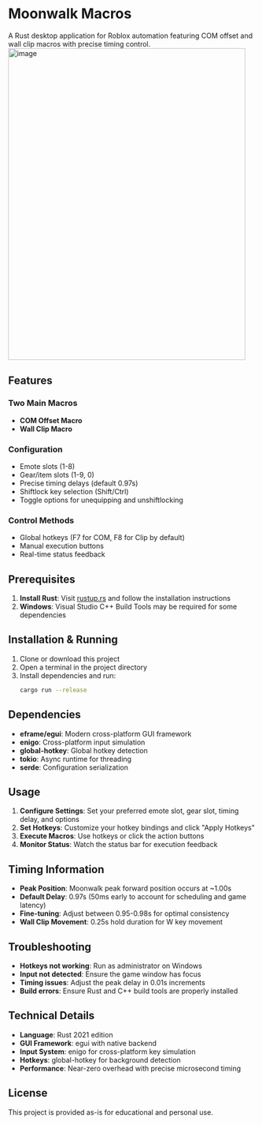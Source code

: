 # Moonwalk Macros

A Rust desktop application for Roblox automation featuring COM offset and wall clip macros with precise timing control.
<img width="482" height="632" alt="image" src="https://github.com/user-attachments/assets/4f960f0d-5ee3-4cc1-a1ae-26c0a8051aa1" />

## Features

### Two Main Macros
- **COM Offset Macro**
- **Wall Clip Macro**
### Configuration
- Emote slots (1-8)
- Gear/item slots (1-9, 0) 
- Precise timing delays (default 0.97s)
- Shiftlock key selection (Shift/Ctrl)
- Toggle options for unequipping and unshiftlocking

### Control Methods
- Global hotkeys (F7 for COM, F8 for Clip by default)
- Manual execution buttons
- Real-time status feedback

## Prerequisites

1. **Install Rust**: Visit [rustup.rs](https://rustup.rs/) and follow the installation instructions
2. **Windows**: Visual Studio C++ Build Tools may be required for some dependencies

## Installation & Running

1. Clone or download this project
2. Open a terminal in the project directory
3. Install dependencies and run:
   ```bash
   cargo run --release
   ```

## Dependencies

- **eframe/egui**: Modern cross-platform GUI framework
- **enigo**: Cross-platform input simulation
- **global-hotkey**: Global hotkey detection
- **tokio**: Async runtime for threading
- **serde**: Configuration serialization

## Usage

1. **Configure Settings**: Set your preferred emote slot, gear slot, timing delay, and options
2. **Set Hotkeys**: Customize your hotkey bindings and click "Apply Hotkeys"
3. **Execute Macros**: Use hotkeys or click the action buttons
4. **Monitor Status**: Watch the status bar for execution feedback

## Timing Information

- **Peak Position**: Moonwalk peak forward position occurs at ~1.00s
- **Default Delay**: 0.97s (50ms early to account for scheduling and game latency)  
- **Fine-tuning**: Adjust between 0.95-0.98s for optimal consistency
- **Wall Clip Movement**: 0.25s hold duration for W key movement

## Troubleshooting

- **Hotkeys not working**: Run as administrator on Windows
- **Input not detected**: Ensure the game window has focus
- **Timing issues**: Adjust the peak delay in 0.01s increments
- **Build errors**: Ensure Rust and C++ build tools are properly installed

## Technical Details

- **Language**: Rust 2021 edition
- **GUI Framework**: egui with native backend
- **Input System**: enigo for cross-platform key simulation
- **Hotkeys**: global-hotkey for background detection
- **Performance**: Near-zero overhead with precise microsecond timing

## License

This project is provided as-is for educational and personal use.
